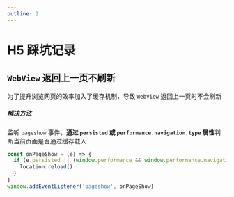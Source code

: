 ```yaml
---
outline: 2
---
```


# H5 踩坑记录

## `WebView` 返回上一页不刷新

为了提升浏览网页的效率加入了缓存机制，导致 `WebView` 返回上一页时不会刷新

##### 解决方法

监听 `pageshow` 事件，**通过 `persisted` 或 `performance.navigation.type` 属性**判断当前页面是否通过缓存载入

```js
const onPageShow = (e) => {
  if (e.persisted || (window.performance && window.performance.navigation.type === 2)) {
    location.reload()
  }
}
window.addEventListener('pageshow', onPageShow)
```
